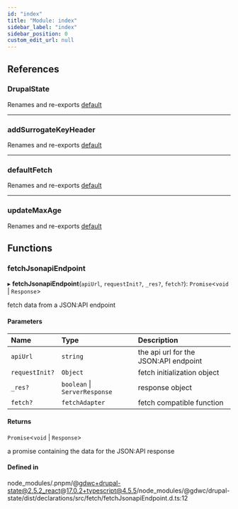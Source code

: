 ```yaml
---
id: "index"
title: "Module: index"
sidebar_label: "index"
sidebar_position: 0
custom_edit_url: null
---
```


## References

### DrupalState

Renames and re-exports [default](../classes/src_PantheonDrupalState.default.md)

___

### addSurrogateKeyHeader

Renames and re-exports [default](src_utils_addSurrogateKeyHeader.md#default)

___

### defaultFetch

Renames and re-exports [default](src_fetch_defaultFetch.md#default)

___

### updateMaxAge

Renames and re-exports [default](src_utils_updateMaxAge.md#default)

## Functions

### fetchJsonapiEndpoint

▸ **fetchJsonapiEndpoint**(`apiUrl`, `requestInit?`, `_res?`, `fetch?`): `Promise`<`void` \| `Response`\>

fetch data from a JSON:API endpoint

#### Parameters

| Name | Type | Description |
| :------ | :------ | :------ |
| `apiUrl` | `string` | the api url for the JSON:API endpoint |
| `requestInit?` | `Object` | fetch initialization object |
| `_res?` | `boolean` \| `ServerResponse` | response object |
| `fetch?` | `fetchAdapter` | fetch compatible function |

#### Returns

`Promise`<`void` \| `Response`\>

a promise containing the data for the JSON:API response

#### Defined in

node_modules/.pnpm/@gdwc+drupal-state@2.5.2_react@17.0.2+typescript@4.5.5/node_modules/@gdwc/drupal-state/dist/declarations/src/fetch/fetchJsonapiEndpoint.d.ts:12
